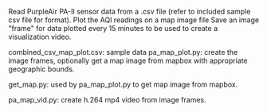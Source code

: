 Read PurpleAir PA-II sensor data from a .csv file (refer to included sample csv file for format). 
Plot the AQI readings on a map image file 
Save an image "frame" for data plotted every 15 minutes to be used to create a visualization video. 

combined_csv_map_plot.csv: sample data 
pa_map_plot.py: create the image frames, optionally get a map image from mapbox with appropriate geographic bounds. 
 
get_map.py: used by pa_map_plot.py to get map image from mapbox. 
 
pa_map_vid.py: create h.264 mp4 video from image frames. 
